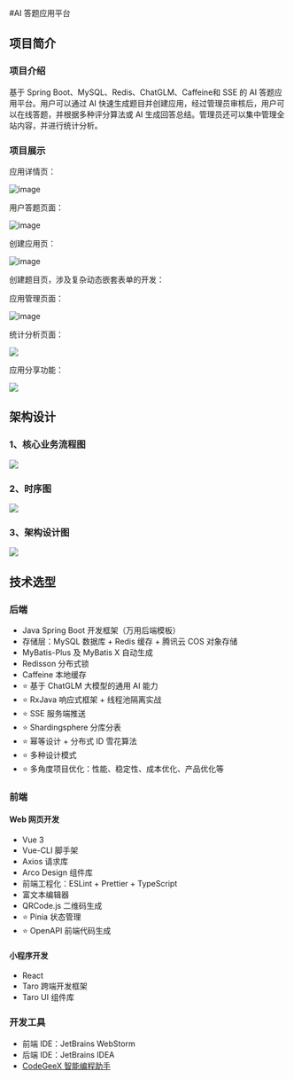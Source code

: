 #AI 答题应用平台

## 项目简介

### 项目介绍

基于 Spring Boot、MySQL、Redis、ChatGLM、Caffeine和 SSE 的 AI 答题应用平台。用户可以通过 AI 快速生成题目并创建应用，经过管理员审核后，用户可以在线答题，并根据多种评分算法或 AI 生成回答总结。管理员还可以集中管理全站内容，并进行统计分析。

### 项目展示

应用详情页：

![image](https://github.com/user-attachments/assets/b5ab95a8-b76b-4d93-a6f7-277693529a13)


用户答题页面：

![image](https://github.com/user-attachments/assets/2918b194-d511-40c4-8671-800c0296bedc)


创建应用页：

![image](https://github.com/user-attachments/assets/33e15bb0-313f-413e-87c1-b9e3fcda40ac)


创建题目页，涉及复杂动态嵌套表单的开发：



应用管理页面：

![image](https://github.com/user-attachments/assets/4f15f9db-011d-4980-8c97-8b9762733258)



统计分析页面：

![](https://pic.yupi.icu/1/20240604145230905.png)

应用分享功能：

![](https://pic.yupi.icu/1/20240604145231269.png)

## 架构设计

### 1、核心业务流程图

![](https://pic.yupi.icu/1/20240604145232082.png)

### 2、时序图

![](https://pic.yupi.icu/1/20240604145232239.png)

### 3、架构设计图

![](https://pic.yupi.icu/1/20240604145232474.png)



## 技术选型

### 后端

- Java Spring Boot 开发框架（万用后端模板）
- 存储层：MySQL 数据库 + Redis 缓存 + 腾讯云 COS 对象存储
- MyBatis-Plus 及 MyBatis X 自动生成
- Redisson 分布式锁
- Caffeine 本地缓存
- ⭐️ 基于 ChatGLM 大模型的通用 AI 能力
- ⭐️ RxJava 响应式框架 + 线程池隔离实战 
- ⭐️ SSE 服务端推送
- ⭐️ Shardingsphere 分库分表
- ⭐️ 幂等设计 + 分布式 ID 雪花算法
- ⭐️ 多种设计模式
- ⭐️ 多角度项目优化：性能、稳定性、成本优化、产品优化等



### 前端

#### Web 网页开发

- Vue 3 
- Vue-CLI 脚手架
- Axios 请求库
- Arco Design 组件库
- 前端工程化：ESLint + Prettier + TypeScript
- 富文本编辑器
- QRCode.js 二维码生成
- ⭐️ Pinia 状态管理
- ⭐️ OpenAPI 前端代码生成

#### 小程序开发

- React
- Taro 跨端开发框架
- Taro UI 组件库

### 开发工具

- 前端 IDE：JetBrains WebStorm
- 后端 IDE：JetBrains IDEA
- [CodeGeeX 智能编程助手](https://codegeex.cn/)
